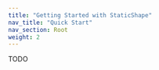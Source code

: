 ```yaml
---
title: "Getting Started with StaticShape"
nav_title: "Quick Start"
nav_section: Root
weight: 2
---
```


TODO